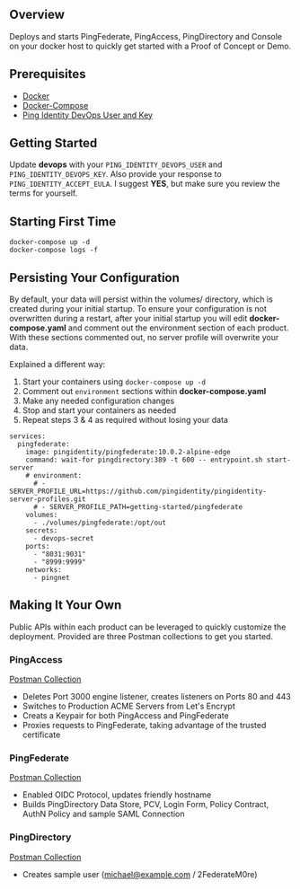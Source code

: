 ## Overview

Deploys and starts PingFederate, PingAccess, PingDirectory and Console on your docker host to quickly get started with a Proof of Concept or Demo.

## Prerequisites

* [Docker](https://docs.docker.com/get-docker/)
* [Docker-Compose](https://docs.docker.com/compose/install/)
* [Ping Identity DevOps User and Key](https://pingidentity-devops.gitbook.io/devops/getstarted/devopsregistration)

## Getting Started

Update **devops** with your `PING_IDENTITY_DEVOPS_USER` and `PING_IDENTITY_DEVOPS_KEY`.  Also provide your response to `PING_IDENTITY_ACCEPT_EULA`.  I suggest **YES**, but make sure you review the terms for yourself.

## Starting First Time

```
docker-compose up -d
docker-compose logs -f
```

## Persisting Your Configuration

By default, your data will persist within the volumes/ directory, which is created during your initial startup.  To ensure your configuration is not overwritten during a restart, after your initial startup you will edit **docker-compose.yaml** and comment out the environment section of each product.  With these sections commented out, no server profile will overwrite your data.

Explained a different way:

1. Start your containers using `docker-compose up -d`
2. Comment out `environment` sections within **docker-compose.yaml**
3. Make any needed configuration changes
4. Stop and start your containers as needed
5. Repeat steps 3 & 4 as required without losing your data

```
services:
  pingfederate:
    image: pingidentity/pingfederate:10.0.2-alpine-edge
    command: wait-for pingdirectory:389 -t 600 -- entrypoint.sh start-server
    # environment:
      # - SERVER_PROFILE_URL=https://github.com/pingidentity/pingidentity-server-profiles.git
      # - SERVER_PROFILE_PATH=getting-started/pingfederate
    volumes:
      - ./volumes/pingfederate:/opt/out
    secrets:
      - devops-secret
    ports:
      - "8031:9031"
      - "8999:9999"
    networks:
      - pingnet
```

## Making It Your Own

Public APIs within each product can be leveraged to quickly customize the deployment.  Provided are three Postman collections to get you started.

### PingAccess

[Postman Collection](https://www.getpostman.com/collections/ad7419cdaa178a76e80f)

* Deletes Port 3000 engine listener, creates listeners on Ports 80 and 443
* Switches to Production ACME Servers from Let's Encrypt
* Creats a Keypair for both PingAccess and PingFederate
* Proxies requests to PingFederate, taking advantage of the trusted certificate

### PingFederate

[Postman Collection](https://www.getpostman.com/collections/57db4b3addf4693be1b8)

* Enabled OIDC Protocol, updates friendly hostname
* Builds PingDirectory Data Store, PCV, Login Form, Policy Contract, AuthN Policy and sample SAML Connection

### PingDirectory

[Postman Collection](https://www.getpostman.com/collections/7c6234cfd5a61ad41d94)

* Creates sample user (michael@example.com / 2FederateM0re)

